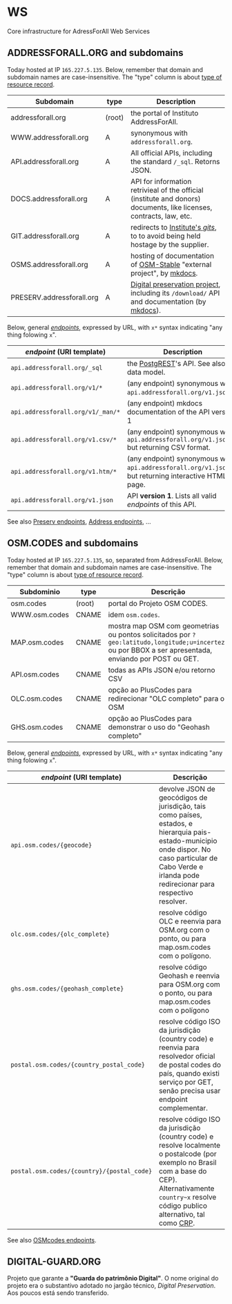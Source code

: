 # WS
Core infrastructure for AdressForAll Web Services

## ADDRESSFORALL.ORG and subdomains

Today hosted at IP `165.227.5.135`. Below, remember that domain and subdomain names are case-insensitive. The "type" column is about [type of resource record](https://en.wikipedia.org/wiki/Domain_Name_System#Resource_records).

Subdomain | type |  Description
---------|---------|--------
addressforall.org | (root)| the portal of Instituto AddressForAll.
W<span>WW.</span>addressforall.org |A| synonymous with  `addressforall.org`.
API.addressforall.org |A| All official APIs, including the standard `/_sql`. Retorns JSON.
DOCS.addressforall.org|A| API for information retrivieal of the  official (institute and donors) documents, like licenses, contracts, law, etc.
GIT.addressforall.org|A| redirects to [Institute's *gits*](https://github.com/addressforall), to to avoid being held hostage by the supplier.
OSMS.addressforall.org|A| hosting of documentation of [OSM-Stable](https://github.com/OSMBrasil/stable) "external project", by [mkdocs](https://www.mkdocs.org/).
PRESERV.addressforall.org|A| [Digital preservation project](https://github.com/AddressForAll/digital-preservartion-BR), including its `/download/` API and documentation (by [mkdocs](https://www.mkdocs.org/)).

Below, general [*endpoints*](https://en.wikipedia.org/wiki/Endpoint_interface), expressed by URL, with `x*` syntax indicating "any thing folowing `x`".

_endpoint_ (URI template) |  Description
------------------------|-----------------
`api.addressforall.org/_sql` | the [PostgREST](http://postgrest.org/)'s API. See also data model.
`api.addressforall.org/v1/*` | (any endpoint) synonymous with `api.addressforall.org/v1.json/*`.
`api.addressforall.org/v1/_man/*` | (any endpoint) mkdocs documentation of the API version 1
`api.addressforall.org/v1.csv/*` | (any endpoint) synonymous with `api.addressforall.org/v1.json/*` but returning CSV format.
`api.addressforall.org/v1.htm/*` | (any endpoint) synonymous with `api.addressforall.org/v1.json/*`, but  returning interactive HTML page.
`api.addressforall.org/v1.json` | API **version 1**. Lists all valid _endpoints_ of this API.

See also [Preserv endpoints](docs/preserv-endpoints.md), [Address endpoints](docs/address-endpoints.md), ...

## OSM.CODES and subdomains

Today hosted at IP `165.227.5.135`, so, separated from AddressForAll. Below, remember that domain and subdomain names are case-insensitive. The "type" column is about [type of resource record](https://en.wikipedia.org/wiki/Domain_Name_System#Resource_records).

Subdominio | type |  Descrição
---------|---------|--------
osm.codes | (root)| portal do Projeto OSM CODES.
W<span>WW.</span>osm.codes |CNAME| idem `osm.codes`.
MAP.osm.codes | CNAME| mostra map OSM com geometrias ou pontos solicitados por `?geo:latitudo,longitude;u=incerteza` ou por BBOX a ser apresentada, enviando por POST ou GET.
API.osm.codes | CNAME| todas as APIs JSON e/ou retorno CSV
OLC.osm.codes |  CNAME| opção ao PlusCodes para redirecionar "OLC completo" para o OSM
GHS.osm.codes  | CNAME | opção ao PlusCodes  para demonstrar o uso do "Geohash completo"

Below, general [*endpoints*](https://en.wikipedia.org/wiki/Endpoint_interface), expressed by URL, with `x*` syntax indicating "any thing folowing `x`".

_endpoint_ (URI template) |  Descrição
------------------------|-----------------
`api.osm.codes/{geocode}` | devolve JSON de geocódigos de jurisdição, tais como países, estados, e hierarquia pais-estado-municipio onde dispor. No caso particular de Cabo Verde e irlanda pode redirecionar para respectivo resolver.
`olc.osm.codes/{olc_complete}` |  resolve código OLC e reenvia para OSM.org com o ponto, ou para map.osm.codes com o polígono.
`ghs.osm.codes/{geohash_complete}`  | resolve código Geohash e reenvia para OSM.org com o ponto, ou para map.osm.codes com o polígono
`postal.osm.codes/{country_postal_code}`  | resolve código ISO da jurisdição (country code) e reenvia para resolvedor oficial de postal codes do país, quando existi serviço por GET, senão precisa usar endpoint complementar.
`postal.osm.codes/{country}/{postal_code}`  | resolve código ISO da jurisdição (country code) e resolve localmente o postalcode (por exemplo no Brasil com a base do CEP). Alternativamente `country~x`  resolve código publico alternativo, tal como [CRP](https://github.com/AddressForAll/CRP).

See also [OSMcodes endpoints](docs/osmcodes-endpoints.md).

## DIGITAL-GUARD.ORG

Projeto que garante a **"Guarda do patrimônio Digital"**. O nome original do projeto era o substantivo adotado no jargão técnico,  *Digital Preservation*.   Aos poucos está sendo transferido.


